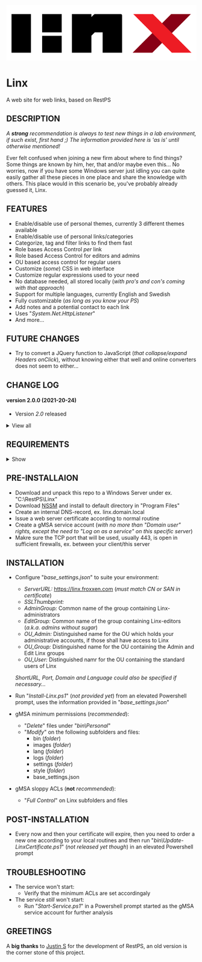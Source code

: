 ![Logo](Linx/images/logo_default.png)

# Linx
A web site for web links, based on RestPS

## DESCRIPTION

*A **strong** recommendation is always to test new things in a lab environment, if such exist, first hand ;) The information provided here is 'as is' until otherwise mentioned!*
 
Ever felt confused when joining a new firm about where to find things? Some things are known by him, her, that and/or maybe even this...
No worries, now if you have some Windows server just idling you can quite easily gather all these pieces in one place and share the knowledge with others.
This place would in this scenario be, you've probably already guessed it, Linx.

## FEATURES
- Enable/disable use of personal themes, currently 3 different themes available
- Enable/disable use of personal links/categories
- Categorize, tag and filter links to find them fast
- Role bases Access Control *per* link
- Role based Access Control for editors and admins
- OU based access control for regular users
- Customize (*some*) CSS in web interface
- Customize regular expressions used to your need
- No database needed, all stored locally (*with pro's and con's coming with that approach*)
- Support for multiple languages, currently English and Swedish
- Fully customizable (*as long as you know your PS*)
- Add notes and a potential contact to each link
- Uses "*System.Net.HttpListener*"
- And more...

## FUTURE CHANGES
- Try to convert a JQuery function to JavaScript (*that collapse/expand Headers onClick*), without knowing either that well and online converters does not seem to either...

## CHANGE LOG

#### version 2.0.0 (2021-20-24)
- Version *2.0* released

<details><summary>View all</summary>

#### version 0.0.1 - 1.0.0 (2021-05-30 - 2021-10-24)
- Undocumented           
</details>
  
## REQUIREMENTS

<details><summary>Show</summary><br>

For everything to work as expected the following requirements should be met:

**TL;DR**
- Local Administrator membership to setup the web site
- Issued web certificate from internal CA
- Tested and developed in PS 5.1
- A Windows Server joined to Active Directory with mentioned PS version

**Specifics**
- Powershell version 5.1 *'(not tested in other versions, but might work)'*
...
</details>

## PRE-INSTALLAION
- Download and unpack this repo to a Windows Server under ex. "C:\RestPS\Linx"
- Download [NSSM](https://nssm.cc/download) and install to default directory in "Program Files"
- Create an internal DNS-record, ex. linx.domain.local
- Issue a web server certificate according to normal routine
- Create a gMSA service account (*with no more than "Domain user" rights, except the need to "*Log on as a service*" on this specific server*)
- Makre sure the TCP port that will be used, usually 443, is open in sufficient firewalls, ex. between your client/this server

## INSTALLATION
- Configure "*base_settings.json*" to suite your environment:
   - *ServerURL:* https://linx.froxxen.com (*must match CN or SAN in certificate*)
   - *SSLThumbprint:* <Check your certificates thumbprint>
   - *AdminGroup:* Common name of the group containing Linx-administrators
   - *EditGroup:* Common name of the group containing Linx-editors (*a.k.a. admins without sugar*)
   - *OU_Admin:* Distinguished name for the OU which holds your administrative accounts, if those shall have access to Linx
   - *OU_Group:* Distinguished name for the OU containing the Admin and Edit Linx groups
   - *OU_User:* Distinguished namr for the OU containing the standard users of Linx

    *ShortURL, Port, Domain and Language could also be specified if necessary...*

- Run "*Install-Linx.ps1*" (*not provided yet*) from an elevated Powershell prompt, uses the information provided in "*base_settings.json*"

- gMSA minimum permissions (*recommended*):
   - "*Delete*" files under "*bin\Personal*"
   - "*Modify*" on the following subfolders and files:
      - bin (*folder*)
      - images (*folder*)
      - lang (*folder*)
      - logs (*folder*)
      - settings (*folder*)
      - style (*folder*)
      - base_settings.json
- gMSA sloppy ACLs (**not** *recommended*):
   - "*Full Control*" on Linx subfolders and files

## POST-INSTALLATION
- Every now and then your certificate will expire, then you need to order a new one according to your local routines and then run "*bin\Update-LinxCertificate.ps1*" (*not released yet though*) in an elevated Powershell prompt

## TROUBLESHOOTING
- The service won't start:
   - Verify that the minimum ACLs are set accordingaly
- The service *still* won't start:
   - Run "*Start-Service.ps1*" in a Powershell prompt started as the gMSA service account for further analysis

## GREETINGS
A **big thanks** to [Justin S](https://github.com/jpsider) for the development of RestPS,
an old version is the corner stone of this project.
